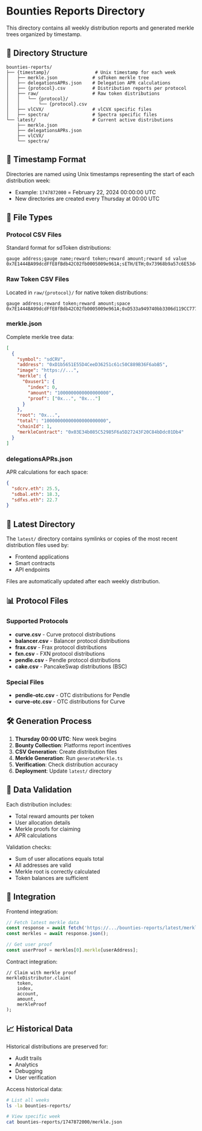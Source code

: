 # Bounties Reports Directory

This directory contains all weekly distribution reports and generated merkle trees organized by timestamp.

## 📁 Directory Structure

```
bounties-reports/
├── {timestamp}/                 # Unix timestamp for each week
│   ├── merkle.json             # sdToken merkle tree
│   ├── delegationsAPRs.json    # Delegation APR calculations
│   ├── {protocol}.csv          # Distribution reports per protocol
│   ├── raw/                    # Raw token distributions
│   │   └── {protocol}/
│   │       └── {protocol}.csv
│   ├── vlCVX/                  # vlCVX specific files
│   ├── spectra/                # Spectra specific files
└── latest/                     # Current active distributions
    ├── merkle.json
    ├── delegationsAPRs.json
    ├── vlCVX/
    └── spectra/
```

## 📅 Timestamp Format

Directories are named using Unix timestamps representing the start of each distribution week:
- Example: `1747872000` = February 22, 2024 00:00:00 UTC
- New directories are created every Thursday at 00:00 UTC

## 📄 File Types

### Protocol CSV Files

Standard format for sdToken distributions:
```csv
gauge address;gauge name;reward token;reward amount;reward sd value
0x7E1444BA99dcdFfE8fBdb42C02fb0005009e961A;sETH/ETH;0x73968b9a57c6E53d41345FD57a6E6ae27d6CDB2F;1000;500
```

### Raw Token CSV Files

Located in `raw/{protocol}/` for native token distributions:
```csv
gauge address;reward token;reward amount;space
0x7E1444BA99dcdFfE8fBdb42C02fb0005009e961A;0xD533a949740bb3306d119CC777fa900bA034cd52;1000;sdcrv.eth
```

### merkle.json

Complete merkle tree data:
```json
[
  {
    "symbol": "sdCRV",
    "address": "0xD1b5651E55D4CeeD36251c61c50C889B36F6abB5",
    "image": "https://...",
    "merkle": {
      "0xuser1": {
        "index": 0,
        "amount": "1000000000000000000",
        "proof": ["0x...", "0x..."]
      }
    },
    "root": "0x...",
    "total": "10000000000000000000000",
    "chainId": 1,
    "merkleContract": "0x03E34b085C52985F6a5D27243F20C84bDdc01Db4"
  }
]
```

### delegationsAPRs.json

APR calculations for each space:
```json
{
  "sdcrv.eth": 25.5,
  "sdbal.eth": 18.3,
  "sdfxs.eth": 22.7
}
```

## 🔄 Latest Directory

The `latest/` directory contains symlinks or copies of the most recent distribution files used by:
- Frontend applications
- Smart contracts
- API endpoints

Files are automatically updated after each weekly distribution.

## 📊 Protocol Files

### Supported Protocols
- **curve.csv** - Curve protocol distributions
- **balancer.csv** - Balancer protocol distributions
- **frax.csv** - Frax protocol distributions
- **fxn.csv** - FXN protocol distributions
- **pendle.csv** - Pendle protocol distributions
- **cake.csv** - PancakeSwap distributions (BSC)

### Special Files
- **pendle-otc.csv** - OTC distributions for Pendle
- **curve-otc.csv** - OTC distributions for Curve

## 🛠️ Generation Process

1. **Thursday 00:00 UTC**: New week begins
2. **Bounty Collection**: Platforms report incentives
3. **CSV Generation**: Create distribution files
4. **Merkle Generation**: Run `generateMerkle.ts`
5. **Verification**: Check distribution accuracy
6. **Deployment**: Update `latest/` directory

## 📝 Data Validation

Each distribution includes:
- Total reward amounts per token
- User allocation details
- Merkle proofs for claiming
- APR calculations

Validation checks:
- Sum of user allocations equals total
- All addresses are valid
- Merkle root is correctly calculated
- Token balances are sufficient

## 🔗 Integration

Frontend integration:
```javascript
// Fetch latest merkle data
const response = await fetch('https://.../bounties-reports/latest/merkle.json');
const merkles = await response.json();

// Get user proof
const userProof = merkles[0].merkle[userAddress];
```

Contract integration:
```solidity
// Claim with merkle proof
merkleDistributor.claim(
    token,
    index,
    account,
    amount,
    merkleProof
);
```

## 📈 Historical Data

Historical distributions are preserved for:
- Audit trails
- Analytics
- Debugging
- User verification

Access historical data:
```bash
# List all weeks
ls -la bounties-reports/

# View specific week
cat bounties-reports/1747872000/merkle.json
```